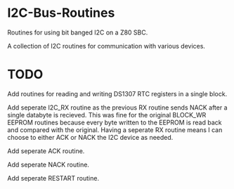 # I2C-Bus-Routines
Routines for using bit banged I2C on a Z80 SBC.

A collection of I2C routines for communication with various devices.

# TODO
Add routines for reading and writing DS1307 RTC registers in a single block.

Add seperate I2C_RX routine as the previous RX routine sends NACK after a single databyte is recieved. This was fine for the original BLOCK_WR EEPROM routines 
because every byte written to the EEPROM is read back and compared with the original. Having a seperate RX routine means I can choose to either ACK or NACK the I2C device
as needed.

Add seperate ACK routine.

Add seperate NACK routine.

Add seperate RESTART routine.
